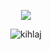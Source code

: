 <p align="center">
  <img src="https://leetcard.jacoblin.cool/kihlaj?theme=nord&font=DM%20Sans&extension=activity" align="center" />
</p>
<p align="center">
  <img align="center" src="https://github-readme-streak-stats.herokuapp.com/?user=kihlaj&theme=dark" alt="kihlaj" />
</p>
